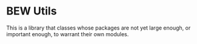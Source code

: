 # BEW Utils
This is a library that classes whose packages are not yet large enough,
or important enough, to warrant their own modules.
